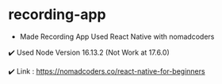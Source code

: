 # recording-app

- Made Recording App Used React Native with nomadcoders
  
✔️ Used Node Version 16.13.2 (Not Work at 17.6.0)

✔️ Link : https://nomadcoders.co/react-native-for-beginners
